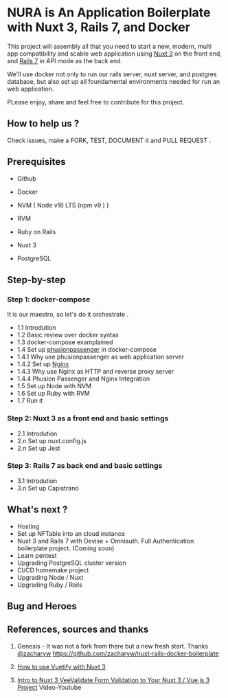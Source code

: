 # NURA is An Application Boilerplate with Nuxt 3, Rails 7, and Docker 

This project will assembly all that you need to start a new, modern, multi app compatibility and scable web application using 
[Nuxt 3](https://nuxt.com/docs/getting-started/introduction) on the 
front end, and [Rails 7](https://rubyonrails.org/) in API mode as the back end.

We'll use docker not only to run our rails server, nuxt server, and postgres database, 
but also set up all foundamental environments needed for run an web application.

PLease enjoy, share and feel free to contribute for this project. 

## How to help us ?

Check issues, make a FORK, TEST, DOCUMENT it and PULL REQUEST .


## Prerequisites

* Github

* Docker
* NVM ( Node v18 LTS (npm v9 ) )
* RVM
* Ruby on Rails 
* Nuxt 3 
* PostgreSQL


## Step-by-step

### Step 1: docker-compose

It is our maestro, so let's do it orchestrate .
- 1.1 Introdution 
- 1.2 Basic review over docker syntax
- 1.3 docker-compose examplained
- 1.4 Set up [phusionpassenger](https://www.phusionpassenger.com/docs/tutorials/what_is_passenger/) in docker-compose
- 1.4.1 Why use phusionpassenger as web application server
- 1.4.2 Set up [Nginx](https://nginx.org/en/docs/)
- 1.4.3 Why use Nginx as HTTP and reverse proxy server
- 1.4.4 Phusion Passenger and Nginx Integration
- 1.5 Set up Node with NVM
- 1.6 Set up Ruby with RVM
- 1.7 Run it

### Step 2: Nuxt 3 as a front end and basic settings
- 2.1 Introdution
- 2.n Set up nuxt.config.js
- 2.n Set up Jest

### Step 3: Rails 7 as back end and basic settings
- 3.1 Introdution
- 3.n Set up Capistrano


## What's next ?

- Hosting
- Set up NFTable into an cloud instance
- Nuxt 3 and Rails 7 with Devise + Omniauth.  Full Authentication boilerplate project. (Coming soon)
- Learn pentest
- Upgrading PostgreSQL cluster version
- CI/CD homemake project
- Upgrading Node / Nuxt
- Upgrading Ruby / Rails

## Bug and Heroes

## References, sources and thanks

1. Genesis - It was not a fork from there but a new fresh start. Thanks [@zacharyw](https://github.com/zacharyw)
https://github.com/zacharyw/nuxt-rails-docker-boilerplate

2. [How to use Vuetify with Nuxt 3](https://codybontecou.com/how-to-use-vuetify-with-nuxt-3.html)
3. [Intro to Nuxt 3 VeeValidate Form Validation to Your Nuxt 3 / Vue.js 3 Project](https://www.youtube.com/watch?v=QMlsuYcOoVI) Video-Youtube
